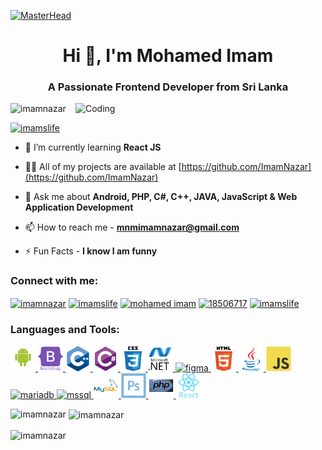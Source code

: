 [![MasterHead](https://visme.co/blog/wp-content/uploads/2020/06/Header-3.gif)](https://imamnazar.io)
<h1 align="center">Hi 👋, I'm Mohamed Imam</h1>
<h3 align="center">A Passionate Frontend Developer from Sri Lanka</h3>

<img align="right" alt="Coding" width="400" src="https://cdn.dribbble.com/users/1118376/screenshots/3604186/developer-dribbble.gif" border-radius="1.2rem">


<p align="left"> <img src="https://komarev.com/ghpvc/?username=imamnazar&label=Profile%20views&color=0e75b6&style=flat" alt="imamnazar" /> </p>

<p align="left"> <a href="https://twitter.com/imamslife" target="blank"><img src="https://img.shields.io/twitter/follow/imamslife?logo=twitter&style=for-the-badge" alt="imamslife" /></a> </p>

- 🌱 I’m currently learning **React JS**

- 👨‍💻 All of my projects are available at [https://github.com/ImamNazar](https://github.com/ImamNazar)

- 💬 Ask me about **Android, PHP, C#, C++, JAVA, JavaScript & Web Application Development**

- 📫 How to reach me - **mnmimamnazar@gmail.com**

- ⚡ Fun Facts - **I know I am funny**

<h3 align="left">Connect with me:</h3>
<p align="left">
<a href="https://codepen.io/imamnazar" target="blank"><img align="center" src="https://raw.githubusercontent.com/rahuldkjain/github-profile-readme-generator/master/src/images/icons/Social/codepen.svg" alt="imamnazar" height="30" width="40" /></a>
<a href="https://twitter.com/imamslife" target="blank"><img align="center" src="https://raw.githubusercontent.com/rahuldkjain/github-profile-readme-generator/master/src/images/icons/Social/twitter.svg" alt="imamslife" height="30" width="40" /></a>
<a href="https://linkedin.com/in/mohamed imam" target="blank"><img align="center" src="https://raw.githubusercontent.com/rahuldkjain/github-profile-readme-generator/master/src/images/icons/Social/linked-in-alt.svg" alt="mohamed imam" height="30" width="40" /></a>
<a href="https://stackoverflow.com/users/18506717" target="blank"><img align="center" src="https://raw.githubusercontent.com/rahuldkjain/github-profile-readme-generator/master/src/images/icons/Social/stack-overflow.svg" alt="18506717" height="30" width="40" /></a>
<a href="https://instagram.com/imamslife" target="blank"><img align="center" src="https://raw.githubusercontent.com/rahuldkjain/github-profile-readme-generator/master/src/images/icons/Social/instagram.svg" alt="imamslife" height="30" width="40" /></a>
</p>

<h3 align="left">Languages and Tools:</h3>
<p align="left"> <a href="https://developer.android.com" target="_blank" rel="noreferrer"> <img src="https://raw.githubusercontent.com/devicons/devicon/master/icons/android/android-original-wordmark.svg" alt="android" width="40" height="40"/> </a> <a href="https://getbootstrap.com" target="_blank" rel="noreferrer"> <img src="https://raw.githubusercontent.com/devicons/devicon/master/icons/bootstrap/bootstrap-plain-wordmark.svg" alt="bootstrap" width="40" height="40"/> </a> <a href="https://www.w3schools.com/cpp/" target="_blank" rel="noreferrer"> <img src="https://raw.githubusercontent.com/devicons/devicon/master/icons/cplusplus/cplusplus-original.svg" alt="cplusplus" width="40" height="40"/> </a> <a href="https://www.w3schools.com/cs/" target="_blank" rel="noreferrer"> <img src="https://raw.githubusercontent.com/devicons/devicon/master/icons/csharp/csharp-original.svg" alt="csharp" width="40" height="40"/> </a> <a href="https://www.w3schools.com/css/" target="_blank" rel="noreferrer"> <img src="https://raw.githubusercontent.com/devicons/devicon/master/icons/css3/css3-original-wordmark.svg" alt="css3" width="40" height="40"/> </a> <a href="https://dotnet.microsoft.com/" target="_blank" rel="noreferrer"> <img src="https://raw.githubusercontent.com/devicons/devicon/master/icons/dot-net/dot-net-original-wordmark.svg" alt="dotnet" width="40" height="40"/> </a> <a href="https://www.figma.com/" target="_blank" rel="noreferrer"> <img src="https://www.vectorlogo.zone/logos/figma/figma-icon.svg" alt="figma" width="40" height="40"/> </a> <a href="https://www.w3.org/html/" target="_blank" rel="noreferrer"> <img src="https://raw.githubusercontent.com/devicons/devicon/master/icons/html5/html5-original-wordmark.svg" alt="html5" width="40" height="40"/> </a> <a href="https://www.java.com" target="_blank" rel="noreferrer"> <img src="https://raw.githubusercontent.com/devicons/devicon/master/icons/java/java-original.svg" alt="java" width="40" height="40"/> </a> <a href="https://developer.mozilla.org/en-US/docs/Web/JavaScript" target="_blank" rel="noreferrer"> <img src="https://raw.githubusercontent.com/devicons/devicon/master/icons/javascript/javascript-original.svg" alt="javascript" width="40" height="40"/> </a> <a href="https://mariadb.org/" target="_blank" rel="noreferrer"> <img src="https://www.vectorlogo.zone/logos/mariadb/mariadb-icon.svg" alt="mariadb" width="40" height="40"/> </a> <a href="https://www.microsoft.com/en-us/sql-server" target="_blank" rel="noreferrer"> <img src="https://www.svgrepo.com/show/303229/microsoft-sql-server-logo.svg" alt="mssql" width="40" height="40"/> </a> <a href="https://www.mysql.com/" target="_blank" rel="noreferrer"> <img src="https://raw.githubusercontent.com/devicons/devicon/master/icons/mysql/mysql-original-wordmark.svg" alt="mysql" width="40" height="40"/> </a> <a href="https://www.photoshop.com/en" target="_blank" rel="noreferrer"> <img src="https://raw.githubusercontent.com/devicons/devicon/master/icons/photoshop/photoshop-line.svg" alt="photoshop" width="40" height="40"/> </a> <a href="https://www.php.net" target="_blank" rel="noreferrer"> <img src="https://raw.githubusercontent.com/devicons/devicon/master/icons/php/php-original.svg" alt="php" width="40" height="40"/> </a> <a href="https://reactjs.org/" target="_blank" rel="noreferrer"> <img src="https://raw.githubusercontent.com/devicons/devicon/master/icons/react/react-original-wordmark.svg" alt="react" width="40" height="40"/> </a> </p>

<p><img align="left" src="https://github-readme-stats.vercel.app/api/top-langs?username=imamnazar&show_icons=true&locale=en&layout=compact" alt="imamnazar" /></p>

<p>&nbsp;<img align="center" src="https://github-readme-stats.vercel.app/api?username=imamnazar&show_icons=true&locale=en" alt="imamnazar" /></p>

<p><img align="center" src="https://github-readme-streak-stats.herokuapp.com/?user=imamnazar&" alt="imamnazar" /></p>
